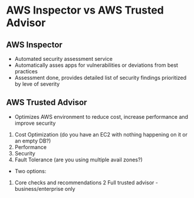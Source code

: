 # AWS Inspector vs AWS Trusted Advisor

## AWS Inspector

* Automated security assessment service
* Automatically asses apps for vulnerabilities or deviations from best practices
* Assessment done, provides detailed list of security findings prioritized by leve of severity

## AWS Trusted Advisor

* Optimizes AWS environment to reduce cost, increase performance and improve security

1. Cost Optimization \(do you have an EC2 with nothing happening on it or an empty DB?\)
2. Performance
3. Security
4. Fault Tolerance \(are you using multiple avail zones?\)

* Two options:

1. Core checks and recommendations 2 Full trusted advisor - business/enterprise only

